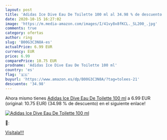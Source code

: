 ```yaml
---
layout: post
title: 'Adidas Ice Dive Eau De Toilette 100 ml al 34.98 % de descuento'
date: 2020-10-15 16:27:02
image: 'https://m.media-amazon.com/images/I/41vy8x8fKCL._SL200_.jpg'
comments: true
category: ofertas
author: ring
slug: 'B00G3C3N8A-es'
actualPrice: 6.99 EUR
currency: EUR
price: 6.99
comparePrice: 10.75 EUR
prodname: 'Adidas Ice Dive Eau De Toilette 100 ml'
country: 'es'
flag: '🇪🇸'
buyurl: 'https://www.amazon.es/dp/B00G3C3N8A/?tag=tolees-21'
descuento: '34.98'
---
```


Ahora mismo tienes [Adidas Ice Dive Eau De Toilette 100 ml](https://www.amazon.es/dp/B00G3C3N8A/?tag=tolees-21) a 6.99 EUR (original: 10.75 EUR) (34.98 %  de descuento) en el siguiente enlace!

[![Adidas Ice Dive Eau De Toilette 100 ml](https://m.media-amazon.com/images/I/41vy8x8fKCL._SL200_.jpg)](https://www.amazon.es/dp/B00G3C3N8A/?tag=tolees-21)

🔎:


[Visítala!!!](https://www.amazon.es/dp/B00G3C3N8A/?tag=tolees-21)
